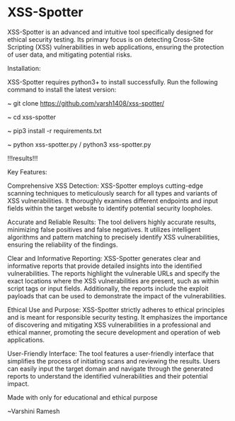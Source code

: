 # XSS-Spotter
XSS-Spotter is an advanced and intuitive tool specifically designed for ethical security testing. Its primary focus is on detecting Cross-Site Scripting (XSS) vulnerabilities in web applications, ensuring the protection of user data, and mitigating potential risks.

Installation:

XSS-Spotter requires python3+ to install successfully. Run the following command to install the latest version:

~ git clone https://github.com/varsh1408/xss-spotter/

~ cd xss-spotter

~ pip3 install -r requirements.txt

~ python xss-spotter.py / python3 xss-spotter.py
 
!!!results!!!

Key Features:

Comprehensive XSS Detection: XSS-Spotter employs cutting-edge scanning techniques to meticulously search for all types and variants of XSS vulnerabilities. It thoroughly examines different endpoints and input fields within the target website to identify potential security loopholes.

Accurate and Reliable Results: The tool delivers highly accurate results, minimizing false positives and false negatives. It utilizes intelligent algorithms and pattern matching to precisely identify XSS vulnerabilities, ensuring the reliability of the findings.

Clear and Informative Reporting: XSS-Spotter generates clear and informative reports that provide detailed insights into the identified vulnerabilities. The reports highlight the vulnerable URLs and specify the exact locations where the XSS vulnerabilities are present, such as within script tags or input fields. Additionally, the reports include the exploit payloads that can be used to demonstrate the impact of the vulnerabilities.

Ethical Use and Purpose: XSS-Spotter strictly adheres to ethical principles and is meant for responsible security testing. It emphasizes the importance of discovering and mitigating XSS vulnerabilities in a professional and ethical manner, promoting the secure development and operation of web applications.

User-Friendly Interface: The tool features a user-friendly interface that simplifies the process of initiating scans and reviewing the results. Users can easily input the target domain and navigate through the generated reports to understand the identified vulnerabilities and their potential impact.



Made with only for educational and ethical purpose

~Varshini Ramesh
